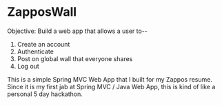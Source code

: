 ZapposWall
==========

Objective: Build a web app that allows a user to--
  1) Create an account
  2) Authenticate
  3) Post on global wall that everyone shares
  4) Log out

This is a simple Spring MVC Web App that I built for my Zappos resume. Since it is my first jab at Spring MVC
/ Java Web App, this is kind of like a personal 5 day hackathon.
